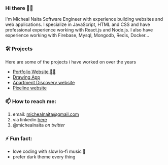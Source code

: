 ### Hi there 👋🏿
I'm Micheal Naita Software Engineer with experience building websites and web applications. I specialize in JavaScript, HTML and CSS and have professional experience working with React.js and Node.js. I also have experience working with Firebase, Mysql, Mongodb, Redis, Docker...

### 🛠 Projects 
Here are some of the projects i have worked on over the years
- [Portfolio Website 💪🏾 ](https://michealnaita.com/) 
- [Drawing App](https://micheal-whiteboard.netlify.app/)
- [Apartment Discovery website](https://pixeline-apartments.netlify.app/search?area=kampala)
- [Pixeline website](https://pixelinegroup.com/)
### 📫 How to reach me: 
 1. email: michealnaita@gmail.com
 2. via linkedin [here](linkedin.com/in/michealnaita)
 3. @michealnaita *on twitter*
 
### ⚡ Fun fact:
- love coding with slow lo-fi music 🎵
- prefer dark theme every thing
 
<!--
**michealnaita/michealnaita** is a ✨ _special_ ✨ repository because its `README.md` (this file) appears on your GitHub profile.

Here are some ideas to get you started:

- 🔭 I’m currently working on ...
- 🌱 I’m currently learning ...
- 👯 I’m looking to collaborate on ...
- 🤔 I’m looking for help with ...
- 💬 Ask me about ...
- 📫 How to reach me: ...
- 😄 Pronouns: ...
-  ...
-->
